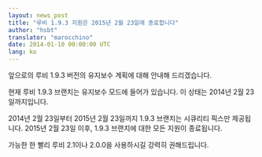 ```yaml
---
layout: news_post
title: "루비 1.9.3 지원은 2015년 2월 23일에 종료합니다"
author: "hsbt"
translator: "marocchino"
date: 2014-01-10 00:00:00 UTC
lang: ko
---
```


앞으로의 루비 1.9.3 버전의 유지보수 계획에 대해 안내해 드리겠습니다.

현재 루비 1.9.3 브랜치는 유지보수 모드에 들어가 있습니다. 이 상태는 2014년 2월
23일까지입니다.

2014년 2월 23일부터 2015년 2월 23일까지 1.9.3 브랜치는 시큐리티 픽스만
제공됩니다.
2015년 2월 23일 이후, 1.9.3 브랜치에 대한 모든 지원이 종료됩니다.

가능한 한 빨리 루비 2.1이나 2.0.0을 사용하시길 강력히 권해드립니다.
